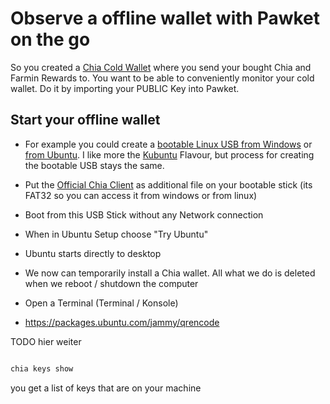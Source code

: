 # Observe a offline wallet with Pawket on the go

So you created a [Chia Cold Wallet](https://github.com/Chia-Network/chia-blockchain/wiki/Chia-Keys-Management#2-keys-farming-key--cold-storage-key) where you send your bought Chia and Farmin Rewards to. You want to be able to conveniently monitor your cold wallet.
Do it by importing your PUBLIC Key into Pawket.

## Start your offline wallet 

- For example you could create a [bootable Linux USB from Windows](https://ubuntu.com/tutorials/create-a-usb-stick-on-windows#1-overview) or [from Ubuntu](https://ubuntu.com/tutorials/create-a-usb-stick-on-ubuntu#1-overview). I like more the [Kubuntu](https://kubuntu.org/getkubuntu/) Flavour, but process for creating the bootable USB stays the same.
- Put the [Official Chia Client](https://www.chia.net/downloads/) as additional file on your bootable stick (its FAT32 so you can access it from windows or from linux)
- Boot from this USB Stick without any Network connection
- When in Ubuntu Setup choose "Try Ubuntu"
- Ubuntu starts directly to desktop
- We now can temporarily install a Chia wallet. All what we do is deleted when we reboot / shutdown the computer
- Open a Terminal (Terminal / Konsole)

- https://packages.ubuntu.com/jammy/qrencode

TODO hier weiter

```bash

```

```bash
chia keys show
```

you get a list of keys that are on your machine



